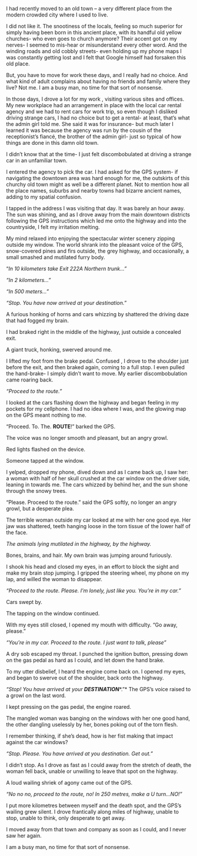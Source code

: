  I had recently moved to an old town – a very different place from the modern crowded city where I used to live.

I did not like it. The snootiness of the locals, feeling so much superior for simply having been born in this ancient place, with its handful old yellow churches- who even goes to church anymore? Their accent got on my nerves- I seemed to mis-hear or misunderstand every other word. And the winding roads and old cobbly streets- even holding up my phone maps I was constantly getting lost and I felt that Google himself had forsaken this old place.

But, you have to move for work these days, and I really had no choice. And what kind of adult complains about having no friends and family where they live? Not me. I am a busy man, no time for that sort of nonsense.

In those days, I drove a lot for my work , visiting various sites and offices. My new workplace had an arrangement in place with the local car rental agency and we had to rent cars for work trip, so even though I disliked driving strange cars, I had no choice but to get a rental- at least, that’s what the admin girl told me. She said it was for insurance- but much later I learned it was because the agency was run by the cousin of the receptionist’s fiancé, the brother of the admin girl- just so typical of how things are done in this damn old town.

I didn’t know that at the time- I just felt discombobulated at driving a strange car in an unfamiliar town.

I entered the agency to pick the car. I had asked for the GPS system- if navigating the downtown area was hard enough for me, the outskirts of this churchy old town might as well be a different planet. Not to mention how all the place names, suburbs and nearby towns had bizarre ancient names, adding to my spatial confusion.

I tapped in the address I was visiting that day. It was barely an hour away. The sun was shining, and as I drove away from the main downtown districts following the GPS instructions which led me onto the highway and into the countryside, I felt my irritation melting.

My mind relaxed into enjoying the spectacular winter scenery zipping outside my window. The world shrank into the pleasant voice of the GPS, snow-covered pines and firs outside, the grey highway, and occasionally, a small smashed and mutilated furry body.

“*In 10 kilometers take Exit 222A Northern trunk...”*

*“In 2 kilometers…”*

*“In 500 meters…”*

*“Stop. You have now arrived at your destination.”*

A furious honking of horns and cars whizzing by shattered the driving daze that had fogged my brain.

I had braked right in the middle of the highway, just outside a concealed exit.

A giant truck, honking, swerved around me.

I lifted my foot from the brake pedal. Confused , I drove to the shoulder just before the exit, and then braked again, coming to a full stop. I even pulled the hand-brake- I simply didn’t want to move. My earlier discombobulation came roaring back.

*“Proceed to the route.”*

I looked at the cars flashing down the highway and began feeling in my pockets for my cellphone. I had no idea where I was, and the glowing map on the GPS meant nothing to me.

“Proceed. To. The. **ROUTE**!” barked the GPS.

The voice was no longer smooth and pleasant, but an angry growl.

Red lights flashed on the device.

Someone tapped at the window.

I yelped, dropped my phone, dived down and as I came back up, I saw her: a woman with half of her skull crushed at the car window on the driver side, leaning in towards me. The cars whizzed by behind her, and the sun shone through the snowy trees.

“Please. Proceed to the route.” said the GPS softly, no longer an angry growl, but a desperate plea.

The terrible woman outside my car looked at me with her one good eye. Her jaw was shattered, teeth hanging loose in the torn tissue of the lower half of the face.

*The animals lying mutilated in the highway, by the highway.*

Bones, brains, and hair. My own brain was jumping around furiously.

I shook his head and closed my eyes, in an effort to block the sight and make my brain stop jumping. I gripped the steering wheel, my phone on my lap, and willed the woman to disappear.

*“Proceed to the route. Please. I’m lonely, just like you. You’re in my car.”*

Cars swept by.

The tapping on the window continued.

With my eyes still closed, I opened my mouth with difficulty. “Go away, please.”

*“You’re in my car. Proceed to the route. I just want to talk, please”*

A dry sob escaped my throat. I punched the ignition button, pressing down on the gas pedal as hard as I could, and let down the hand brake.

To my utter disbelief, I heard the engine come back on. I opened my eyes, and began to swerve out of the shoulder, back onto the highway.

*“Stop! You have arrived at your* ***DESTINATION****.”* The GPS’s voice raised to a growl on the last word.

I kept pressing on the gas pedal, the engine roared.

The mangled woman was banging on the windows with her one good hand, the other dangling uselessly by her, bones poking out of the torn flesh.

I remember thinking, if she’s dead, how is her fist making that impact against the car windows?

*“Stop. Please. You have arrived at you destination. Get out.”*

I didn’t stop. As I drove as fast as I could away from the stretch of death, the woman fell back, unable or unwilling to leave that spot on the highway.

A loud wailing shriek of agony came out of the GPS.

*“No no no, proceed to the route, no! In 250 metres, make a U turn…NO!”*

I put more kilometres between myself and the death spot, and the GPS’s wailing grew silent. I drove frantically along miles of highway, unable to stop, unable to think, only desperate to get away.

I moved away from that town and company as soon as I could, and I never saw her again.

I am a busy man, no time for that sort of nonsense.